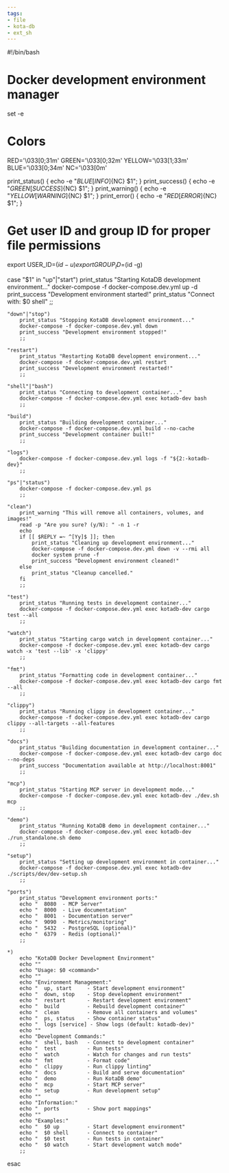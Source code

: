 ```yaml
---
tags:
- file
- kota-db
- ext_sh
---
```

#!/bin/bash
# Docker development environment manager

set -e

# Colors
RED='\033[0;31m'
GREEN='\033[0;32m'
YELLOW='\033[1;33m'
BLUE='\033[0;34m'
NC='\033[0m'

print_status() { echo -e "${BLUE}[INFO]${NC} $1"; }
print_success() { echo -e "${GREEN}[SUCCESS]${NC} $1"; }
print_warning() { echo -e "${YELLOW}[WARNING]${NC} $1"; }
print_error() { echo -e "${RED}[ERROR]${NC} $1"; }

# Get user ID and group ID for proper file permissions
export USER_ID=$(id -u)
export GROUP_ID=$(id -g)

case "$1" in
    "up"|"start")
        print_status "Starting KotaDB development environment..."
        docker-compose -f docker-compose.dev.yml up -d
        print_success "Development environment started!"
        print_status "Connect with: $0 shell"
        ;;
    
    "down"|"stop")
        print_status "Stopping KotaDB development environment..."
        docker-compose -f docker-compose.dev.yml down
        print_success "Development environment stopped!"
        ;;
    
    "restart")
        print_status "Restarting KotaDB development environment..."
        docker-compose -f docker-compose.dev.yml restart
        print_success "Development environment restarted!"
        ;;
    
    "shell"|"bash")
        print_status "Connecting to development container..."
        docker-compose -f docker-compose.dev.yml exec kotadb-dev bash
        ;;
    
    "build")
        print_status "Building development container..."
        docker-compose -f docker-compose.dev.yml build --no-cache
        print_success "Development container built!"
        ;;
    
    "logs")
        docker-compose -f docker-compose.dev.yml logs -f "${2:-kotadb-dev}"
        ;;
    
    "ps"|"status")
        docker-compose -f docker-compose.dev.yml ps
        ;;
    
    "clean")
        print_warning "This will remove all containers, volumes, and images!"
        read -p "Are you sure? (y/N): " -n 1 -r
        echo
        if [[ $REPLY =~ ^[Yy]$ ]]; then
            print_status "Cleaning up development environment..."
            docker-compose -f docker-compose.dev.yml down -v --rmi all
            docker system prune -f
            print_success "Development environment cleaned!"
        else
            print_status "Cleanup cancelled."
        fi
        ;;
    
    "test")
        print_status "Running tests in development container..."
        docker-compose -f docker-compose.dev.yml exec kotadb-dev cargo test --all
        ;;
    
    "watch")
        print_status "Starting cargo watch in development container..."
        docker-compose -f docker-compose.dev.yml exec kotadb-dev cargo watch -x 'test --lib' -x 'clippy'
        ;;
    
    "fmt")
        print_status "Formatting code in development container..."
        docker-compose -f docker-compose.dev.yml exec kotadb-dev cargo fmt --all
        ;;
    
    "clippy")
        print_status "Running clippy in development container..."
        docker-compose -f docker-compose.dev.yml exec kotadb-dev cargo clippy --all-targets --all-features
        ;;
    
    "docs")
        print_status "Building documentation in development container..."
        docker-compose -f docker-compose.dev.yml exec kotadb-dev cargo doc --no-deps
        print_success "Documentation available at http://localhost:8001"
        ;;
    
    "mcp")
        print_status "Starting MCP server in development mode..."
        docker-compose -f docker-compose.dev.yml exec kotadb-dev ./dev.sh mcp
        ;;
    
    "demo")
        print_status "Running KotaDB demo in development container..."
        docker-compose -f docker-compose.dev.yml exec kotadb-dev ./run_standalone.sh demo
        ;;
    
    "setup")
        print_status "Setting up development environment in container..."
        docker-compose -f docker-compose.dev.yml exec kotadb-dev ./scripts/dev/dev-setup.sh
        ;;
    
    "ports")
        print_status "Development environment ports:"
        echo "  8080  - MCP Server"
        echo "  8000  - Live documentation"
        echo "  8001  - Documentation server"
        echo "  9090  - Metrics/monitoring"
        echo "  5432  - PostgreSQL (optional)"
        echo "  6379  - Redis (optional)"
        ;;
    
    *)
        echo "KotaDB Docker Development Environment"
        echo ""
        echo "Usage: $0 <command>"
        echo ""
        echo "Environment Management:"
        echo "  up, start     - Start development environment"
        echo "  down, stop    - Stop development environment"
        echo "  restart       - Restart development environment"
        echo "  build         - Rebuild development container"
        echo "  clean         - Remove all containers and volumes"
        echo "  ps, status    - Show container status"
        echo "  logs [service] - Show logs (default: kotadb-dev)"
        echo ""
        echo "Development Commands:"
        echo "  shell, bash   - Connect to development container"
        echo "  test          - Run tests"
        echo "  watch         - Watch for changes and run tests"
        echo "  fmt           - Format code"
        echo "  clippy        - Run clippy linting"
        echo "  docs          - Build and serve documentation"
        echo "  demo          - Run KotaDB demo"
        echo "  mcp           - Start MCP server"
        echo "  setup         - Run development setup"
        echo ""
        echo "Information:"
        echo "  ports         - Show port mappings"
        echo ""
        echo "Examples:"
        echo "  $0 up         - Start development environment"
        echo "  $0 shell      - Connect to container"
        echo "  $0 test       - Run tests in container"
        echo "  $0 watch      - Start development watch mode"
        ;;
esac
